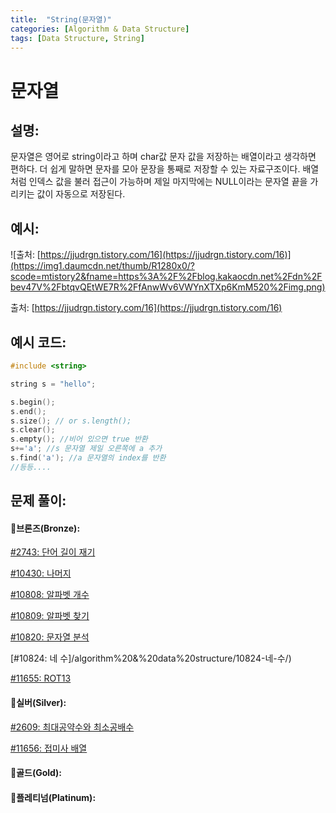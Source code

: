```yaml
---
title:  "String(문자열)"
categories: [Algorithm & Data Structure]
tags: [Data Structure, String]
---
```

# 문자열

## 설명:

문자열은 영어로 string이라고 하며 char값 문자 값을 저장하는 배열이라고 생각하면 편하다. 더 쉽게 말하면 문자를 모아 문장을 통째로 저장할 수 있는 자료구조이다. 배열처럼 인덱스 값을 불러 접근이 가능하며 제일 마지막에는 NULL이라는 문자열 끝을 가리키는 값이 자동으로 저장된다.

## 예시:

![출처: [https://jjudrgn.tistory.com/16](https://jjudrgn.tistory.com/16)](https://img1.daumcdn.net/thumb/R1280x0/?scode=mtistory2&fname=https%3A%2F%2Fblog.kakaocdn.net%2Fdn%2Fbev47V%2FbtqvQEtWE7R%2FfAnwWv6VWYnXTXp6KmM520%2Fimg.png)

출처: [https://jjudrgn.tistory.com/16](https://jjudrgn.tistory.com/16)

## 예시 코드:

```cpp
#include <string>

string s = "hello";

s.begin();
s.end();
s.size(); // or s.length();
s.clear();
s.empty(); //비어 있으면 true 반환
s+='a'; //s 문자열 제일 오른쪽에 a 추가
s.find('a'); //a 문자열의 index를 반환
//등등....
```

## 문제 풀이:

#### 🥉브론즈(Bronze):

[#2743: 단어 길이 재기](/algorithm%20&%20data%20structure/2743-단어-길이-재기/)

[#10430: 나머지](/algorithm%20&%20data%20structure/10430-나머지/)

[#10808: 알파벳 개수](/algorithm%20&%20data%20structure/10808-알파벳-개수/)

[#10809: 알파벳 찾기](/algorithm%20&%20data%20structure/10809-알파벳-찾기/)

[#10820: 문자열 분석](/algorithm%20&%20data%20structure/10820-문자열-분석/)

[#10824: 네 수]/algorithm%20&%20data%20structure/10824-네-수/)

[#11655: ROT13](/algorithm%20&%20data%20structure/11655-ROT13/)

#### 🥈실버(Silver):

[#2609: 최대공약수와 최소공배수](/algorithm%20&%20data%20structure/2609-최대공약수와-최소공배수/)

[#11656: 접미사 배열](/algorithm%20&%20data%20structure/11656-접미사-배열/)

#### 🥇골드(Gold):

#### 👑플레티넘(Platinum):
